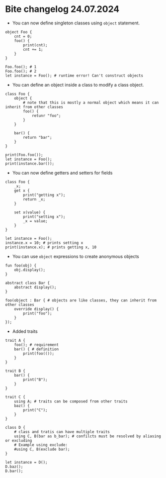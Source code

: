 # Bite changelog 24.07.2024
- You can now define singleton classes using `object` statement.
```
object Foo {
    cnt = 0;
    foo() {
        print(cnt);
        cnt += 1;
    }
}

Foo.foo(); # 1
Foo.foo(); # 2
let instance = Foo(); # runtime error! Can't construct objects
```
- You can define an object inside a class to modify a class object.
```
class Foo {
    object { 
        # note that this is mostly a normal object which means it can inherit from other classes
        foo() {
            retunr "foo";
        }
    }
    
    bar() {
        return "bar";
    }
}

print(Foo.foo());
let instance = Foo();
print(instance.bar());
```
- You can now define getters and setters for fields
```
class Foo {
    _x;
    get x {
        print("getting x");
        return _x;
    }
    
    set x(value) {
        print("setting x");
        _x = value;
    }
}

let instance = Foo();
instance.x = 10; # prints setting x
print(instance.x); # prints getting x, 10 
```
- You can use `object` expressions to create anonymous objects
```
fun foo(obj) {
    obj.display();
}

abstract class Bar {
    abstract display();
}

foo(object : Bar { # objects are like classes, they can inherit from other classes
    override display() {
        print("foo");
    }
});
```
- Added traits
```
trait A {
    foo(); # requirement
    bar() { # definition
        print(foo(());    
    }
}

trait B {
    bar() {
        print("B");
    }
}

trait C {
    using A; # traits can be composed from other traits
    baz() {
        print("C");
    }
}

class D {
    # class and tratis can have multiple traits
    using C, B(bar as b_bar); # confilcts must be resolved by aliasing or excluding
    # Example using exclude:
    #using C, B(exclude bar); 
}

let instance = D();
D.baz();
D.bar();
```